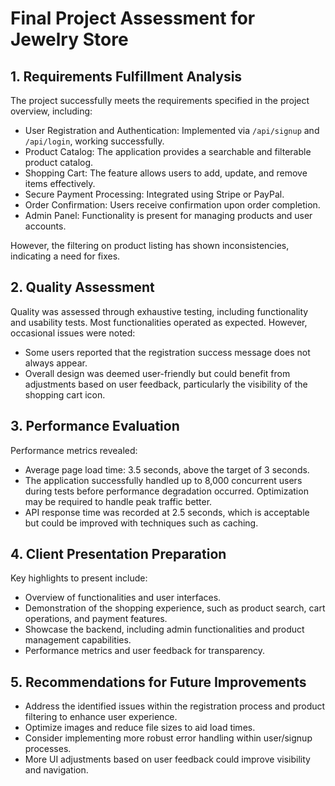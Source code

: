 # Final Project Assessment for Jewelry Store

## 1. Requirements Fulfillment Analysis
The project successfully meets the requirements specified in the project overview, including:
- User Registration and Authentication: Implemented via `/api/signup` and `/api/login`, working successfully.
- Product Catalog: The application provides a searchable and filterable product catalog.
- Shopping Cart: The feature allows users to add, update, and remove items effectively.
- Secure Payment Processing: Integrated using Stripe or PayPal.
- Order Confirmation: Users receive confirmation upon order completion.
- Admin Panel: Functionality is present for managing products and user accounts.

However, the filtering on product listing has shown inconsistencies, indicating a need for fixes.

## 2. Quality Assessment
Quality was assessed through exhaustive testing, including functionality and usability tests. Most functionalities operated as expected. However, occasional issues were noted:
- Some users reported that the registration success message does not always appear.
- Overall design was deemed user-friendly but could benefit from adjustments based on user feedback, particularly the visibility of the shopping cart icon.

## 3. Performance Evaluation
Performance metrics revealed:
- Average page load time: 3.5 seconds, above the target of 3 seconds.
- The application successfully handled up to 8,000 concurrent users during tests before performance degradation occurred. Optimization may be required to handle peak traffic better.
- API response time was recorded at 2.5 seconds, which is acceptable but could be improved with techniques such as caching.

## 4. Client Presentation Preparation
Key highlights to present include:
- Overview of functionalities and user interfaces.
- Demonstration of the shopping experience, such as product search, cart operations, and payment features.
- Showcase the backend, including admin functionalities and product management capabilities.
- Performance metrics and user feedback for transparency.

## 5. Recommendations for Future Improvements
- Address the identified issues within the registration process and product filtering to enhance user experience.
- Optimize images and reduce file sizes to aid load times.
- Consider implementing more robust error handling within user/signup processes.
- More UI adjustments based on user feedback could improve visibility and navigation.
